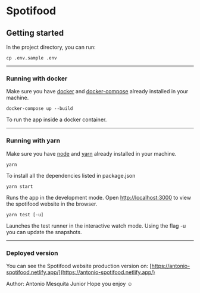 # Spotifood

## Getting started
In the project directory, you can run:

```console
cp .env.sample .env
```

---

### Running with docker

Make sure you have [docker](https://docs.docker.com/get-docker/) and [docker-compose](https://docs.docker.com/compose/install/) already installed in your machine.

```console
docker-compose up --build
```

To run the app inside a docker container.

---

### Running with yarn

Make sure you have [node](https://nodejs.org/en/download/) and [yarn](https://classic.yarnpkg.com/en/docs/install) already installed in your machine.

```console
yarn
```

To install all the dependencies listed in package.json

```console
yarn start
```

Runs the app in the development mode.
Open [http://localhost:3000](http://localhost:3000) to view the spotifood website in the browser.

```console
yarn test [-u]
```

Launches the test runner in the interactive watch mode.
Using the flag -u you can update the snapshots.

---

### Deployed version

You can see the Spotifood website production version on:
[https://antonio-spotifood.netlify.app/](https://antonio-spotifood.netlify.app/)


Author: Antonio Mesquita Junior
Hope you enjoy ☺️